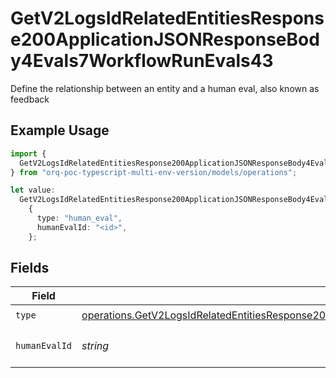 # GetV2LogsIdRelatedEntitiesResponse200ApplicationJSONResponseBody4Evals7WorkflowRunEvals43

Define the relationship between an entity and a human eval, also known as feedback

## Example Usage

```typescript
import {
  GetV2LogsIdRelatedEntitiesResponse200ApplicationJSONResponseBody4Evals7WorkflowRunEvals43,
} from "orq-poc-typescript-multi-env-version/models/operations";

let value:
  GetV2LogsIdRelatedEntitiesResponse200ApplicationJSONResponseBody4Evals7WorkflowRunEvals43 =
    {
      type: "human_eval",
      humanEvalId: "<id>",
    };
```

## Fields

| Field                                                                                                                                                                                                                                | Type                                                                                                                                                                                                                                 | Required                                                                                                                                                                                                                             | Description                                                                                                                                                                                                                          |
| ------------------------------------------------------------------------------------------------------------------------------------------------------------------------------------------------------------------------------------ | ------------------------------------------------------------------------------------------------------------------------------------------------------------------------------------------------------------------------------------ | ------------------------------------------------------------------------------------------------------------------------------------------------------------------------------------------------------------------------------------ | ------------------------------------------------------------------------------------------------------------------------------------------------------------------------------------------------------------------------------------ |
| `type`                                                                                                                                                                                                                               | [operations.GetV2LogsIdRelatedEntitiesResponse200ApplicationJSONResponseBody4Evals7WorkflowRunEvals43Type](../../models/operations/getv2logsidrelatedentitiesresponse200applicationjsonresponsebody4evals7workflowrunevals43type.md) | :heavy_check_mark:                                                                                                                                                                                                                   | N/A                                                                                                                                                                                                                                  |
| `humanEvalId`                                                                                                                                                                                                                        | *string*                                                                                                                                                                                                                             | :heavy_check_mark:                                                                                                                                                                                                                   | The id of the resource                                                                                                                                                                                                               |